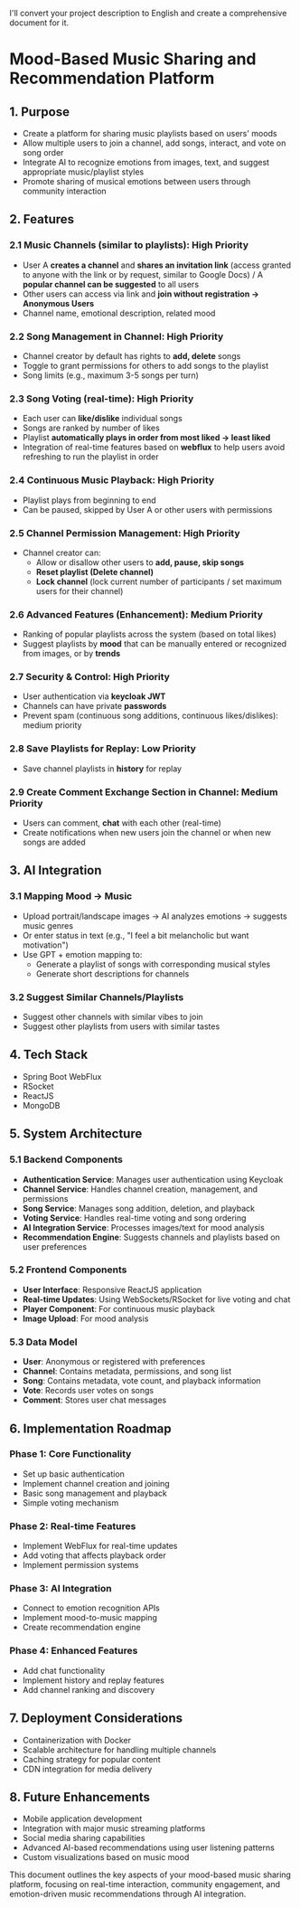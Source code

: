 I'll convert your project description to English and create a comprehensive document for it.

# Mood-Based Music Sharing and Recommendation Platform

## 1. Purpose
* Create a platform for sharing music playlists based on users' moods
* Allow multiple users to join a channel, add songs, interact, and vote on song order
* Integrate AI to recognize emotions from images, text, and suggest appropriate music/playlist styles
* Promote sharing of musical emotions between users through community interaction

## 2. Features

### 2.1 Music Channels (similar to playlists): High Priority
* User A **creates a channel** and **shares an invitation link** (access granted to anyone with the link or by request, similar to Google Docs) / A **popular channel can be suggested** to all users
* Other users can access via link and **join without registration → Anonymous Users**
* Channel name, emotional description, related mood

### 2.2 Song Management in Channel: High Priority
* Channel creator by default has rights to **add, delete** songs
* Toggle to grant permissions for others to add songs to the playlist
* Song limits (e.g., maximum 3-5 songs per turn)

### 2.3 Song Voting (real-time): High Priority
* Each user can **like/dislike** individual songs
* Songs are ranked by number of likes
* Playlist **automatically plays in order from most liked → least liked**
* Integration of real-time features based on **webflux** to help users avoid refreshing to run the playlist in order

### 2.4 Continuous Music Playback: High Priority
* Playlist plays from beginning to end
* Can be paused, skipped by User A or other users with permissions

### 2.5 Channel Permission Management: High Priority
* Channel creator can:
    * Allow or disallow other users to **add, pause, skip songs**
    * **Reset playlist (Delete channel)**
    * **Lock channel** (lock current number of participants / set maximum users for their channel)

### 2.6 Advanced Features (Enhancement): Medium Priority
* Ranking of popular playlists across the system (based on total likes)
* Suggest playlists by **mood** that can be manually entered or recognized from images, or by **trends**

### 2.7 Security & Control: High Priority
* User authentication via **keycloak JWT**
* Channels can have private **passwords**
* Prevent spam (continuous song additions, continuous likes/dislikes): medium priority

### 2.8 Save Playlists for Replay: Low Priority
* Save channel playlists in **history** for replay

### 2.9 Create Comment Exchange Section in Channel: Medium Priority
* Users can comment, **chat** with each other (real-time)
* Create notifications when new users join the channel or when new songs are added

## 3. AI Integration

### 3.1 Mapping Mood → Music
* Upload portrait/landscape images → AI analyzes emotions → suggests music genres
* Or enter status in text (e.g., "I feel a bit melancholic but want motivation")
* Use GPT + emotion mapping to:
    * Generate a playlist of songs with corresponding musical styles
    * Generate short descriptions for channels

### 3.2 Suggest Similar Channels/Playlists
* Suggest other channels with similar vibes to join
* Suggest other playlists from users with similar tastes

## 4. Tech Stack
* Spring Boot WebFlux
* RSocket
* ReactJS
* MongoDB

## 5. System Architecture

### 5.1 Backend Components
* **Authentication Service**: Manages user authentication using Keycloak
* **Channel Service**: Handles channel creation, management, and permissions
* **Song Service**: Manages song addition, deletion, and playback
* **Voting Service**: Handles real-time voting and song ordering
* **AI Integration Service**: Processes images/text for mood analysis
* **Recommendation Engine**: Suggests channels and playlists based on user preferences

### 5.2 Frontend Components
* **User Interface**: Responsive ReactJS application
* **Real-time Updates**: Using WebSockets/RSocket for live voting and chat
* **Player Component**: For continuous music playback
* **Image Upload**: For mood analysis

### 5.3 Data Model
* **User**: Anonymous or registered with preferences
* **Channel**: Contains metadata, permissions, and song list
* **Song**: Contains metadata, vote count, and playback information
* **Vote**: Records user votes on songs
* **Comment**: Stores user chat messages

## 6. Implementation Roadmap

### Phase 1: Core Functionality
* Set up basic authentication
* Implement channel creation and joining
* Basic song management and playback
* Simple voting mechanism

### Phase 2: Real-time Features
* Implement WebFlux for real-time updates
* Add voting that affects playback order
* Implement permission systems

### Phase 3: AI Integration
* Connect to emotion recognition APIs
* Implement mood-to-music mapping
* Create recommendation engine

### Phase 4: Enhanced Features
* Add chat functionality
* Implement history and replay features
* Add channel ranking and discovery

## 7. Deployment Considerations
* Containerization with Docker
* Scalable architecture for handling multiple channels
* Caching strategy for popular content
* CDN integration for media delivery

## 8. Future Enhancements
* Mobile application development
* Integration with major music streaming platforms
* Social media sharing capabilities
* Advanced AI-based recommendations using user listening patterns
* Custom visualizations based on music mood

This document outlines the key aspects of your mood-based music sharing platform, focusing on real-time interaction, community engagement, and emotion-driven music recommendations through AI integration.